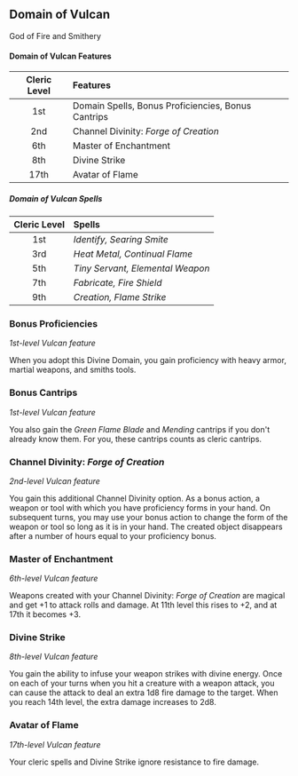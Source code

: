 ## Domain of Vulcan

God of Fire and Smithery

#### Domain of Vulcan Features

| Cleric Level | Features                                           |
| :----------: | :------------------------------------------------- |
|     1st      | Domain Spells, Bonus Proficiencies, Bonus Cantrips |
|     2nd      | Channel Divinity: _Forge of Creation_              |
|     6th      | Master of Enchantment                              |
|     8th      | Divine Strike                                      |
|     17th     | Avatar of Flame                                    |

##### Domain of Vulcan Spells

| Cleric Level | Spells                           |
| :----------: | :------------------------------- |
|     1st      | _Identify, Searing Smite_        |
|     3rd      | _Heat Metal, Continual Flame_    |
|     5th      | _Tiny Servant, Elemental Weapon_ |
|     7th      | _Fabricate, Fire Shield_         |
|     9th      | _Creation, Flame Strike_         |

### Bonus Proficiencies

_1st-level Vulcan feature_

When you adopt this Divine Domain, you gain proficiency with heavy armor, martial weapons, and smiths tools.

### Bonus Cantrips

_1st-level Vulcan feature_

You also gain the _Green Flame Blade_ and _Mending_ cantrips if you don't already know them. For you, these cantrips counts as cleric cantrips.

### Channel Divinity: _Forge of Creation_

_2nd-level Vulcan feature_

You gain this additional Channel Divinity option. As a bonus action, a weapon or tool with which you have proficiency forms in your hand. On subsequent turns, you may use your bonus action to change the form of the weapon or tool so long as it is in your hand. The created object disappears after a number of hours equal to your proficiency bonus.

### Master of Enchantment

_6th-level Vulcan feature_

Weapons created with your Channel Divinity: _Forge of Creation_ are magical and get +1 to attack rolls and damage. At 11th level this rises to +2, and at 17th it becomes +3.

### Divine Strike

_8th-level Vulcan feature_

You gain the ability to infuse your weapon strikes with divine energy. Once on each of your turns when you hit a creature with a weapon attack, you can cause the attack to deal an extra 1d8 fire damage to the target. When you reach 14th level, the extra damage increases to 2d8.

### Avatar of Flame

_17th-level Vulcan feature_

Your cleric spells and Divine Strike ignore resistance to fire damage.
